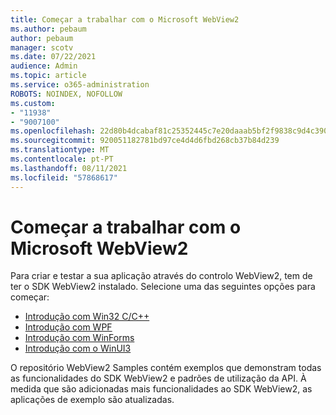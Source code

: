 ```yaml
---
title: Começar a trabalhar com o Microsoft WebView2
ms.author: pebaum
author: pebaum
manager: scotv
ms.date: 07/22/2021
audience: Admin
ms.topic: article
ms.service: o365-administration
ROBOTS: NOINDEX, NOFOLLOW
ms.custom:
- "11938"
- "9007100"
ms.openlocfilehash: 22d80b4dcabaf81c25352445c7e20daaab5bf2f9838c9d4c39057bda423a2ecc
ms.sourcegitcommit: 920051182781bd97ce4d4d6fbd268cb37b84d239
ms.translationtype: MT
ms.contentlocale: pt-PT
ms.lasthandoff: 08/11/2021
ms.locfileid: "57868617"
---
```

# <a name="get-started-with-microsoft-webview2"></a>Começar a trabalhar com o Microsoft WebView2

Para criar e testar a sua aplicação através do controlo WebView2, tem de ter o SDK WebView2 instalado. Selecione uma das seguintes opções para começar:

- [Introdução com Win32 C/C++](https://docs.microsoft.com/microsoft-edge/webview2/get-started/win32)
- [Introdução com WPF](https://docs.microsoft.com/microsoft-edge/webview2/get-started/wpf)
- [Introdução com WinForms](https://docs.microsoft.com/microsoft-edge/webview2/get-started/winforms)
- [Introdução com o WinUI3](https://docs.microsoft.com/microsoft-edge/webview2/get-started/winui)

O repositório WebView2 Samples contém exemplos que demonstram todas as funcionalidades do SDK WebView2 e padrões de utilização da API. À medida que são adicionadas mais funcionalidades ao SDK WebView2, as aplicações de exemplo são atualizadas.

